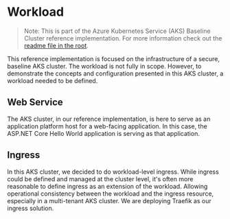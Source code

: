 # Workload

> Note: This is part of the Azure Kubernetes Service (AKS) Baseline Cluster reference implementation. For more information check out the [readme file in the root](../README.md).

This reference implementation is focused on the infrastructure of a secure, baseline AKS cluster. The workload is not fully in scope. However, to demonstrate the concepts and configuration presented in this AKS cluster, a workload needed to be defined.

## Web Service

The AKS cluster, in our reference implementation, is here to serve as an application platform host for a web-facing application.  In this case, the ASP.NET Core Hello World application is serving as that application.

## Ingress

In this AKS cluster, we decided to do workload-level ingress.  While ingress could be defined and managed at the cluster level, it's often more reasonable to define ingress as an extension of the workload. Allowing operational consistency between the workload and the ingress resource, especially in a multi-tenant AKS cluster.  We are deploying Traefik as our ingress solution.
